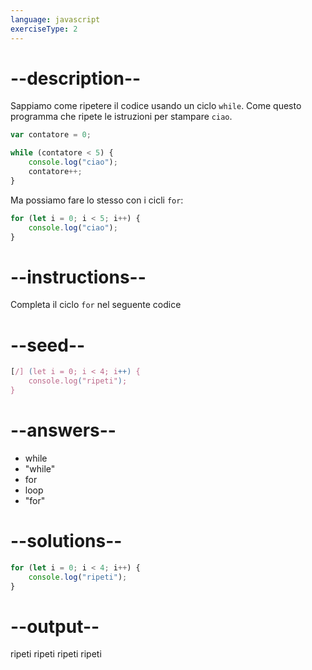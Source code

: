 ```yaml
---
language: javascript
exerciseType: 2
---
```


# --description--

Sappiamo come ripetere il codice usando un ciclo `while`.
Come questo programma che ripete le istruzioni per stampare `ciao`.
```javascript
var contatore = 0;

while (contatore < 5) {
    console.log("ciao");
    contatore++;
}
```
Ma possiamo fare lo stesso con i cicli `for`:
```javascript
for (let i = 0; i < 5; i++) {
    console.log("ciao");
}
```

# --instructions--

Completa il ciclo `for` nel seguente codice

# --seed--

```javascript
[/] (let i = 0; i < 4; i++) {
    console.log("ripeti");
}
```

# --answers--

- while
- "while"
- for
- loop
- "for"

# --solutions--

```javascript
for (let i = 0; i < 4; i++) {
    console.log("ripeti");
}
```

# --output--

ripeti
ripeti
ripeti
ripeti
